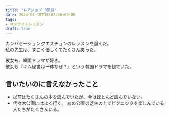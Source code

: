 ```yaml
---
title: "レアジョブ 3回目"
date: 2024-04-18T15:07:50+09:00
tags:
- オンラインレッスン
draft: true
---
```


カンバセーションクエスチョンのレッスンを選んだ。  
私の先生は、すごく優しくてたくさん笑った。

彼女も、韓国ドラマが好き。  
彼女も『キム秘書は一体なぜ？』という韓国ドラマを観ていた。


## 言いたいのに言えなかったこと
- 以前はたくさんの本を読んでいたが、今はほとんど読んでいない。
- 代々木公園にはよく行く。 
あの公園の芝生の上でピクニックを楽しんでいる人たちがたくさんいる。